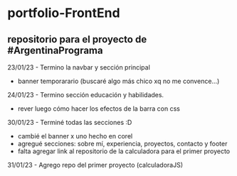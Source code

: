 # portfolio-FrontEnd

## repositorio para el proyecto de #ArgentinaPrograma

23/01/23 - Termino la navbar y sección principal
 - banner temporarario (buscaré algo más chico xq no me convence...)

24/01/23 - Termino sección educación y habilidades.
 - rever luego cómo hacer los efectos de la barra con css

30/01/23 - Terminé todas las secciones :D
 - cambié el banner x uno hecho en corel
 - agregué secciones: sobre mí, experiencia, proyectos, contacto y footer
 - falta agregar link al repositorio de la calculadora para el primer proyecto

31/01/23 - Agrego repo del primer proyecto (calculadoraJS)
